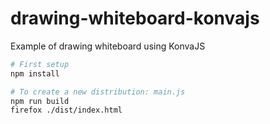 # drawing-whiteboard-konvajs
Example of drawing whiteboard using KonvaJS

```bash
# First setup
npm install

# To create a new distribution: main.js
npm run build
firefox ./dist/index.html
```
